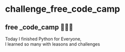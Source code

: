 # challenge_free_code_camp

## free _code_camp 👩🏽‍💻


Today I finished Python for  Everyone,   
I learned so many with leasons and  challenges

